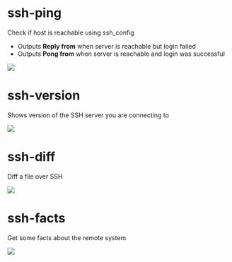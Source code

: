 ssh-ping
========
Check if host is reachable using ssh_config

* Outputs **Reply from** when server is reachable but login failed
* Outputs **Pong from** when server is reachable and login was successful

![](https://raw.githubusercontent.com/vaporup/ssh-tools/master/demos/ssh-ping.gif)

ssh-version
===========
Shows version of the SSH server you are connecting to

![](https://raw.githubusercontent.com/vaporup/ssh-tools/master/demos/ssh-version.gif)

ssh-diff
=========
Diff a file over SSH

![](https://raw.githubusercontent.com/vaporup/ssh-tools/master/demos/ssh-diff.gif)

ssh-facts
=========
Get some facts about the remote system

![](https://raw.githubusercontent.com/vaporup/ssh-tools/master/demos/ssh-facts.gif)
